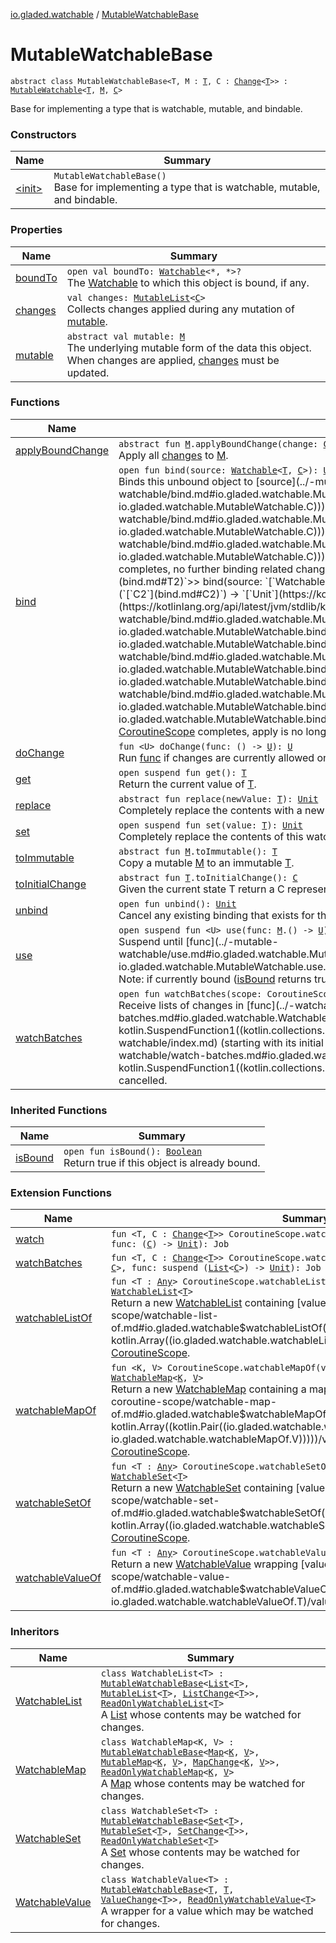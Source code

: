 [io.gladed.watchable](../index.md) / [MutableWatchableBase](./index.md)

# MutableWatchableBase

`abstract class MutableWatchableBase<T, M : `[`T`](index.md#T)`, C : `[`Change`](../-change.md)`<`[`T`](index.md#T)`>> : `[`MutableWatchable`](../-mutable-watchable/index.md)`<`[`T`](index.md#T)`, `[`M`](index.md#M)`, `[`C`](index.md#C)`>`

Base for implementing a type that is watchable, mutable, and bindable.

### Constructors

| Name | Summary |
|---|---|
| [&lt;init&gt;](-init-.md) | `MutableWatchableBase()`<br>Base for implementing a type that is watchable, mutable, and bindable. |

### Properties

| Name | Summary |
|---|---|
| [boundTo](bound-to.md) | `open val boundTo: `[`Watchable`](../-watchable/index.md)`<*, *>?`<br>The [Watchable](../-watchable/index.md) to which this object is bound, if any. |
| [changes](changes.md) | `val changes: `[`MutableList`](https://kotlinlang.org/api/latest/jvm/stdlib/kotlin.collections/-mutable-list/index.html)`<`[`C`](index.md#C)`>`<br>Collects changes applied during any mutation of [mutable](mutable.md). |
| [mutable](mutable.md) | `abstract val mutable: `[`M`](index.md#M)<br>The underlying mutable form of the data this object. When changes are applied, [changes](changes.md) must be updated. |

### Functions

| Name | Summary |
|---|---|
| [applyBoundChange](apply-bound-change.md) | `abstract fun `[`M`](index.md#M)`.applyBoundChange(change: `[`C`](index.md#C)`): `[`Unit`](https://kotlinlang.org/api/latest/jvm/stdlib/kotlin/-unit/index.html)<br>Apply all [changes](changes.md) to [M](index.md#M). |
| [bind](bind.md) | `open fun bind(source: `[`Watchable`](../-watchable/index.md)`<`[`T`](index.md#T)`, `[`C`](index.md#C)`>): `[`Unit`](https://kotlinlang.org/api/latest/jvm/stdlib/kotlin/-unit/index.html)<br>Binds this unbound object to [source](../-mutable-watchable/bind.md#io.gladed.watchable.MutableWatchable$bind(io.gladed.watchable.Watchable((io.gladed.watchable.MutableWatchable.T, io.gladed.watchable.MutableWatchable.C)))/source), such that when [source](../-mutable-watchable/bind.md#io.gladed.watchable.MutableWatchable$bind(io.gladed.watchable.Watchable((io.gladed.watchable.MutableWatchable.T, io.gladed.watchable.MutableWatchable.C)))/source) changes, this object is updated to match [source](../-mutable-watchable/bind.md#io.gladed.watchable.MutableWatchable$bind(io.gladed.watchable.Watchable((io.gladed.watchable.MutableWatchable.T, io.gladed.watchable.MutableWatchable.C)))/source) exactly. This object may not be modified while bound. When this object's [CoroutineScope](#) completes, no further binding related changes are applied. Bindings may not be circular.`open fun <T2, C2 : `[`Change`](../-change.md)`<`[`T2`](bind.md#T2)`>> bind(source: `[`Watchable`](../-watchable/index.md)`<`[`T2`](bind.md#T2)`, `[`C2`](bind.md#C2)`>, apply: `[`M`](index.md#M)`.(`[`C2`](bind.md#C2)`) -> `[`Unit`](https://kotlinlang.org/api/latest/jvm/stdlib/kotlin/-unit/index.html)`): `[`Unit`](https://kotlinlang.org/api/latest/jvm/stdlib/kotlin/-unit/index.html)<br>Binds this unbound object to [source](../-mutable-watchable/bind.md#io.gladed.watchable.MutableWatchable$bind(io.gladed.watchable.Watchable((io.gladed.watchable.MutableWatchable.bind.T2, io.gladed.watchable.MutableWatchable.bind.C2)), kotlin.Function2((io.gladed.watchable.MutableWatchable.M, io.gladed.watchable.MutableWatchable.bind.C2, kotlin.Unit)))/source), such that for every change to [source](../-mutable-watchable/bind.md#io.gladed.watchable.MutableWatchable$bind(io.gladed.watchable.Watchable((io.gladed.watchable.MutableWatchable.bind.T2, io.gladed.watchable.MutableWatchable.bind.C2)), kotlin.Function2((io.gladed.watchable.MutableWatchable.M, io.gladed.watchable.MutableWatchable.bind.C2, kotlin.Unit)))/source), the mutable form of this object is updated with [apply](../-mutable-watchable/bind.md#io.gladed.watchable.MutableWatchable$bind(io.gladed.watchable.Watchable((io.gladed.watchable.MutableWatchable.bind.T2, io.gladed.watchable.MutableWatchable.bind.C2)), kotlin.Function2((io.gladed.watchable.MutableWatchable.M, io.gladed.watchable.MutableWatchable.bind.C2, kotlin.Unit)))/apply). This object may not be otherwise modified while bound. When this object's [CoroutineScope](#) completes, apply is no longer invoked. Bindings may not be circular. |
| [doChange](do-change.md) | `fun <U> doChange(func: () -> `[`U`](do-change.md#U)`): `[`U`](do-change.md#U)<br>Run [func](do-change.md#io.gladed.watchable.MutableWatchableBase$doChange(kotlin.Function0((io.gladed.watchable.MutableWatchableBase.doChange.U)))/func) if changes are currently allowed on [immutable](#), or throw if not. |
| [get](get.md) | `open suspend fun get(): `[`T`](index.md#T)<br>Return the current value of [T](../-watchable/index.md#T). |
| [replace](replace.md) | `abstract fun replace(newValue: `[`T`](index.md#T)`): `[`Unit`](https://kotlinlang.org/api/latest/jvm/stdlib/kotlin/-unit/index.html)<br>Completely replace the contents with a new value, updating changes() as required. |
| [set](set.md) | `open suspend fun set(value: `[`T`](index.md#T)`): `[`Unit`](https://kotlinlang.org/api/latest/jvm/stdlib/kotlin/-unit/index.html)<br>Completely replace the contents of this watchable. |
| [toImmutable](to-immutable.md) | `abstract fun `[`M`](index.md#M)`.toImmutable(): `[`T`](index.md#T)<br>Copy a mutable [M](index.md#M) to an immutable [T](index.md#T). |
| [toInitialChange](to-initial-change.md) | `abstract fun `[`T`](index.md#T)`.toInitialChange(): `[`C`](index.md#C)<br>Given the current state T return a C representing that initial state. |
| [unbind](unbind.md) | `open fun unbind(): `[`Unit`](https://kotlinlang.org/api/latest/jvm/stdlib/kotlin/-unit/index.html)<br>Cancel any existing binding that exists for this object. |
| [use](use.md) | `open suspend fun <U> use(func: `[`M`](index.md#M)`.() -> `[`U`](use.md#U)`): `[`U`](use.md#U)<br>Suspend until [func](../-mutable-watchable/use.md#io.gladed.watchable.MutableWatchable$use(kotlin.Function1((io.gladed.watchable.MutableWatchable.M, io.gladed.watchable.MutableWatchable.use.U)))/func) can safely execute, reading and/or writing data on [M](../-mutable-watchable/index.md#M) as desired and returning the result. Note: if currently bound ([isBound](../-mutable-watchable/is-bound.md) returns true), attempts to modify [M](../-mutable-watchable/index.md#M) will throw. |
| [watchBatches](watch-batches.md) | `open fun watchBatches(scope: CoroutineScope, func: suspend (`[`List`](https://kotlinlang.org/api/latest/jvm/stdlib/kotlin.collections/-list/index.html)`<`[`C`](index.md#C)`>) -> `[`Unit`](https://kotlinlang.org/api/latest/jvm/stdlib/kotlin/-unit/index.html)`): Job`<br>Receive lists of changes in [func](../-watchable/watch-batches.md#io.gladed.watchable.Watchable$watchBatches(kotlinx.coroutines.CoroutineScope, kotlin.SuspendFunction1((kotlin.collections.List((io.gladed.watchable.Watchable.C)), kotlin.Unit)))/func) for all changes to this [Watchable](../-watchable/index.md) (starting with its initial state) until this [Watchable](../-watchable/index.md)'s scope completes OR [scope](../-watchable/watch-batches.md#io.gladed.watchable.Watchable$watchBatches(kotlinx.coroutines.CoroutineScope, kotlin.SuspendFunction1((kotlin.collections.List((io.gladed.watchable.Watchable.C)), kotlin.Unit)))/scope) completes OR the returned [Job](#) is cancelled. |

### Inherited Functions

| Name | Summary |
|---|---|
| [isBound](../-mutable-watchable/is-bound.md) | `open fun isBound(): `[`Boolean`](https://kotlinlang.org/api/latest/jvm/stdlib/kotlin/-boolean/index.html)<br>Return true if this object is already bound. |

### Extension Functions

| Name | Summary |
|---|---|
| [watch](../kotlinx.coroutines.-coroutine-scope/watch.md) | `fun <T, C : `[`Change`](../-change.md)`<`[`T`](../kotlinx.coroutines.-coroutine-scope/watch.md#T)`>> CoroutineScope.watch(watchable: `[`Watchable`](../-watchable/index.md)`<`[`T`](../kotlinx.coroutines.-coroutine-scope/watch.md#T)`, `[`C`](../kotlinx.coroutines.-coroutine-scope/watch.md#C)`>, func: (`[`C`](../kotlinx.coroutines.-coroutine-scope/watch.md#C)`) -> `[`Unit`](https://kotlinlang.org/api/latest/jvm/stdlib/kotlin/-unit/index.html)`): Job` |
| [watchBatches](../kotlinx.coroutines.-coroutine-scope/watch-batches.md) | `fun <T, C : `[`Change`](../-change.md)`<`[`T`](../kotlinx.coroutines.-coroutine-scope/watch-batches.md#T)`>> CoroutineScope.watchBatches(watchable: `[`Watchable`](../-watchable/index.md)`<`[`T`](../kotlinx.coroutines.-coroutine-scope/watch-batches.md#T)`, `[`C`](../kotlinx.coroutines.-coroutine-scope/watch-batches.md#C)`>, func: suspend (`[`List`](https://kotlinlang.org/api/latest/jvm/stdlib/kotlin.collections/-list/index.html)`<`[`C`](../kotlinx.coroutines.-coroutine-scope/watch-batches.md#C)`>) -> `[`Unit`](https://kotlinlang.org/api/latest/jvm/stdlib/kotlin/-unit/index.html)`): Job` |
| [watchableListOf](../kotlinx.coroutines.-coroutine-scope/watchable-list-of.md) | `fun <T : `[`Any`](https://kotlinlang.org/api/latest/jvm/stdlib/kotlin/-any/index.html)`> CoroutineScope.watchableListOf(vararg values: `[`T`](../kotlinx.coroutines.-coroutine-scope/watchable-list-of.md#T)`): `[`WatchableList`](../-watchable-list/index.md)`<`[`T`](../kotlinx.coroutines.-coroutine-scope/watchable-list-of.md#T)`>`<br>Return a new [WatchableList](../-watchable-list/index.md) containing [values](../kotlinx.coroutines.-coroutine-scope/watchable-list-of.md#io.gladed.watchable$watchableListOf(kotlinx.coroutines.CoroutineScope, kotlin.Array((io.gladed.watchable.watchableListOf.T)))/values), living on this [CoroutineScope](#). |
| [watchableMapOf](../kotlinx.coroutines.-coroutine-scope/watchable-map-of.md) | `fun <K, V> CoroutineScope.watchableMapOf(vararg values: `[`Pair`](https://kotlinlang.org/api/latest/jvm/stdlib/kotlin/-pair/index.html)`<`[`K`](../kotlinx.coroutines.-coroutine-scope/watchable-map-of.md#K)`, `[`V`](../kotlinx.coroutines.-coroutine-scope/watchable-map-of.md#V)`>): `[`WatchableMap`](../-watchable-map/index.md)`<`[`K`](../kotlinx.coroutines.-coroutine-scope/watchable-map-of.md#K)`, `[`V`](../kotlinx.coroutines.-coroutine-scope/watchable-map-of.md#V)`>`<br>Return a new [WatchableMap](../-watchable-map/index.md) containing a map of [values](../kotlinx.coroutines.-coroutine-scope/watchable-map-of.md#io.gladed.watchable$watchableMapOf(kotlinx.coroutines.CoroutineScope, kotlin.Array((kotlin.Pair((io.gladed.watchable.watchableMapOf.K, io.gladed.watchable.watchableMapOf.V)))))/values), living on this [CoroutineScope](#). |
| [watchableSetOf](../kotlinx.coroutines.-coroutine-scope/watchable-set-of.md) | `fun <T : `[`Any`](https://kotlinlang.org/api/latest/jvm/stdlib/kotlin/-any/index.html)`> CoroutineScope.watchableSetOf(vararg values: `[`T`](../kotlinx.coroutines.-coroutine-scope/watchable-set-of.md#T)`): `[`WatchableSet`](../-watchable-set/index.md)`<`[`T`](../kotlinx.coroutines.-coroutine-scope/watchable-set-of.md#T)`>`<br>Return a new [WatchableSet](../-watchable-set/index.md) containing [values](../kotlinx.coroutines.-coroutine-scope/watchable-set-of.md#io.gladed.watchable$watchableSetOf(kotlinx.coroutines.CoroutineScope, kotlin.Array((io.gladed.watchable.watchableSetOf.T)))/values), living on this [CoroutineScope](#). |
| [watchableValueOf](../kotlinx.coroutines.-coroutine-scope/watchable-value-of.md) | `fun <T : `[`Any`](https://kotlinlang.org/api/latest/jvm/stdlib/kotlin/-any/index.html)`> CoroutineScope.watchableValueOf(value: `[`T`](../kotlinx.coroutines.-coroutine-scope/watchable-value-of.md#T)`): `[`WatchableValue`](../-watchable-value/index.md)`<`[`T`](../kotlinx.coroutines.-coroutine-scope/watchable-value-of.md#T)`>`<br>Return a new [WatchableValue](../-watchable-value/index.md) wrapping [value](../kotlinx.coroutines.-coroutine-scope/watchable-value-of.md#io.gladed.watchable$watchableValueOf(kotlinx.coroutines.CoroutineScope, io.gladed.watchable.watchableValueOf.T)/value), living on this [CoroutineScope](#). |

### Inheritors

| Name | Summary |
|---|---|
| [WatchableList](../-watchable-list/index.md) | `class WatchableList<T> : `[`MutableWatchableBase`](./index.md)`<`[`List`](https://kotlinlang.org/api/latest/jvm/stdlib/kotlin.collections/-list/index.html)`<`[`T`](../-watchable-list/index.md#T)`>, `[`MutableList`](https://kotlinlang.org/api/latest/jvm/stdlib/kotlin.collections/-mutable-list/index.html)`<`[`T`](../-watchable-list/index.md#T)`>, `[`ListChange`](../-list-change/index.md)`<`[`T`](../-watchable-list/index.md#T)`>>, `[`ReadOnlyWatchableList`](../-read-only-watchable-list.md)`<`[`T`](../-watchable-list/index.md#T)`>`<br>A [List](https://kotlinlang.org/api/latest/jvm/stdlib/kotlin.collections/-list/index.html) whose contents may be watched for changes. |
| [WatchableMap](../-watchable-map/index.md) | `class WatchableMap<K, V> : `[`MutableWatchableBase`](./index.md)`<`[`Map`](https://kotlinlang.org/api/latest/jvm/stdlib/kotlin.collections/-map/index.html)`<`[`K`](../-watchable-map/index.md#K)`, `[`V`](../-watchable-map/index.md#V)`>, `[`MutableMap`](https://kotlinlang.org/api/latest/jvm/stdlib/kotlin.collections/-mutable-map/index.html)`<`[`K`](../-watchable-map/index.md#K)`, `[`V`](../-watchable-map/index.md#V)`>, `[`MapChange`](../-map-change/index.md)`<`[`K`](../-watchable-map/index.md#K)`, `[`V`](../-watchable-map/index.md#V)`>>, `[`ReadOnlyWatchableMap`](../-read-only-watchable-map.md)`<`[`K`](../-watchable-map/index.md#K)`, `[`V`](../-watchable-map/index.md#V)`>`<br>A [Map](https://kotlinlang.org/api/latest/jvm/stdlib/kotlin.collections/-map/index.html) whose contents may be watched for changes. |
| [WatchableSet](../-watchable-set/index.md) | `class WatchableSet<T> : `[`MutableWatchableBase`](./index.md)`<`[`Set`](https://kotlinlang.org/api/latest/jvm/stdlib/kotlin.collections/-set/index.html)`<`[`T`](../-watchable-set/index.md#T)`>, `[`MutableSet`](https://kotlinlang.org/api/latest/jvm/stdlib/kotlin.collections/-mutable-set/index.html)`<`[`T`](../-watchable-set/index.md#T)`>, `[`SetChange`](../-set-change/index.md)`<`[`T`](../-watchable-set/index.md#T)`>>, `[`ReadOnlyWatchableSet`](../-read-only-watchable-set.md)`<`[`T`](../-watchable-set/index.md#T)`>`<br>A [Set](https://kotlinlang.org/api/latest/jvm/stdlib/kotlin.collections/-set/index.html) whose contents may be watched for changes. |
| [WatchableValue](../-watchable-value/index.md) | `class WatchableValue<T> : `[`MutableWatchableBase`](./index.md)`<`[`T`](../-watchable-value/index.md#T)`, `[`T`](../-watchable-value/index.md#T)`, `[`ValueChange`](../-value-change/index.md)`<`[`T`](../-watchable-value/index.md#T)`>>, `[`ReadOnlyWatchableValue`](../-read-only-watchable-value/index.md)`<`[`T`](../-watchable-value/index.md#T)`>`<br>A wrapper for a value which may be watched for changes. |

